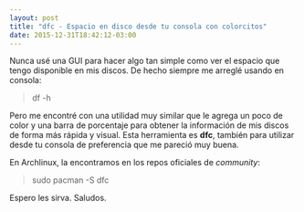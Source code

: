 ```yaml
---
layout: post
title: "dfc - Espacio en disco desde tu consola con colorcitos"
date: 2015-12-31T18:42:12-03:00
---
```


Nunca usé una GUI para hacer algo tan simple como ver el espacio que tengo disponible en mis discos. De hecho siempre me arreglé usando en consola:

> df -h

Pero me encontré con una utilidad muy similar que le agrega un poco de color y una barra de porcentaje para obtener la información de mis discos de forma más rápida y visual. Esta herramienta es **dfc**, también para utilizar desde tu consola de preferencia que me pareció muy buena.

En Archlinux, la encontramos en los repos oficiales de *community*:

> sudo pacman -S dfc

Espero les sirva. Saludos.
